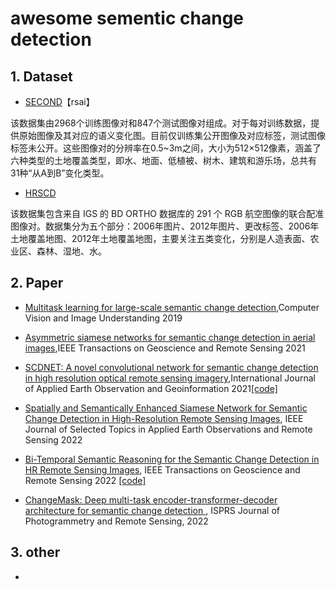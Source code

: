 # awesome sementic change detection

## 1. Dataset

- [SECOND](https://pan.baidu.com/s/1-zTu1TJhf3gjBmmPbcvk7A)【rsai】

该数据集由2968个训练图像对和847个测试图像对组成。对于每对训练数据，提供原始图像及其对应的语义变化图。目前仅训练集公开图像及对应标签，测试图像标签未公开。这些图像对的分辨率在0.5~3m之间，大小为512×512像素，涵盖了六种类型的土地覆盖类型，即水、地面、低植被、树木、建筑和游乐场，总共有31种“从A到B”变化类型。

- [HRSCD](https://ieee-dataport.org/open-access/hrscd-high-resolution-semantic-change-detection-dataset#files)

该数据集包含来自 IGS 的 BD ORTHO 数据库的 291 个 RGB 航空图像的联合配准图像对。数据集分为五个部分：2006年图片、2012年图片、更改标签、2006年土地覆盖地图、2012年土地覆盖地图，主要关注五类变化，分别是人造表面、农业区、森林、湿地、水。

## 2. Paper

- [Multitask learning for large-scale semantic change detection](https://www.sciencedirect.com/science/article/pii/S1077314219300992),Computer Vision and Image Understanding 2019

- [Asymmetric siamese networks for semantic change detection in aerial images](https://ieeexplore.ieee.org/stamp/stamp.jsp?tp=&arnumber=9555824&tag=1),IEEE Transactions on Geoscience and Remote Sensing 2021

- [SCDNET: A novel convolutional network for semantic change detection in high resolution optical remote sensing imagery](https://www.sciencedirect.com/science/article/pii/S0303243421001720),International Journal of Applied Earth Observation and Geoinformation 2021[[code]](https://github.com/daifeng2016/Semantic-Change-Detection)

- [Spatially and Semantically Enhanced Siamese Network for Semantic Change Detection in High-Resolution Remote Sensing Images](https://ieeexplore.ieee.org/stamp/stamp.jsp?arnumber=9736642), IEEE Journal of Selected Topics in Applied Earth Observations and Remote Sensing 2022 

- [Bi-Temporal Semantic Reasoning for the Semantic Change Detection in HR Remote Sensing Images](https://arxiv.org/pdf/2108.06103.pdf), IEEE Transactions on Geoscience and Remote Sensing 2022 [[code]](https://github.com/ggsDing/Bi-SRNet)

- [ChangeMask: Deep multi-task encoder-transformer-decoder architecture  for semantic change detection ](https://www.researchgate.net/publication/356591098_ChangeMask_Deep_multi-task_encoder-transformer-decoder_architecture_for_semantic_change_detection), ISPRS Journal of Photogrammetry and Remote Sensing, 2022

## 3. other
- 

